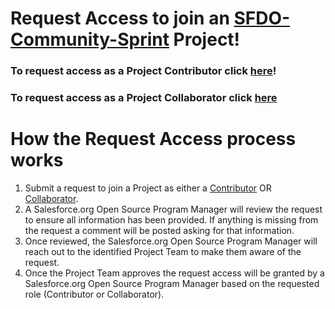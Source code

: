 # Request Access to join an [SFDO-Community-Sprint](https://github.com/SFDO-Community-Sprints) Project!

### To request access as a Project Contributor click [here](https://github.com/jacebryan/Request-Access/issues/new?assignees=jacebryan&labels=Access+-+Contributor&template=contributor-access.md&title=Contributor+Access+Request)!

### To request access as a Project Collaborator click [here](https://github.com/jacebryan/Request-Access/issues/new?assignees=jacebryan&labels=Access+-+Collaborator&template=collaborator-access.md&title=Collaborator+Access+Request)

# How the Request Access process works
1. Submit a request to join a Project as either a [Contributor](https://github.com/jacebryan/Request-Access/issues/new?assignees=jacebryan&labels=Access+-+Contributor&template=contributor-access.md&title=Contributor+Access+Request) OR [Collaborator](https://github.com/jacebryan/Request-Access/issues/new?assignees=jacebryan&labels=Access+-+Collaborator&template=collaborator-access.md&title=Collaborator+Access+Request).
1. A Salesforce.org Open Source Program Manager will review the request to ensure all information has been provided. If anything is missing from the request a comment will be posted asking for that information.
1. Once reviewed, the Salesforce.org Open Source Program Manager will reach out to the identified Project Team to make them aware of the request.
1. Once the Project Team approves the request access will be granted by a Salesforce.org Open Source Program Manager based on the requested role (Contributor or Collaborator).
